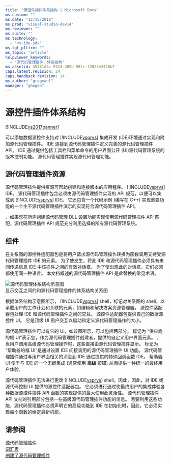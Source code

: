 ```yaml
---
title: "源控件插件体系结构 | Microsoft Docs"
ms.custom: ""
ms.date: "12/15/2016"
ms.prod: "visual-studio-dev14"
ms.reviewer: ""
ms.suite: ""
ms.technology: 
  - "vs-ide-sdk"
ms.tgt_pltfrm: ""
ms.topic: "article"
helpviewer_keywords: 
  - "源代码管理插件，体系结构"
ms.assetid: 35351d4c-9414-409b-98fc-f2023e2426b7
caps.latest.revision: 24
caps.handback.revision: 24
ms.author: "gregvanl"
manager: "ghogen"
---
```

# 源控件插件体系结构
[!INCLUDE[vs2017banner](../../code-quality/includes/vs2017banner.md)]

可以添加数据源控件支持对 [!INCLUDE[vsprvs](../../code-quality/includes/vsprvs_md.md)] 集成开发 \(IDE\)环境通过实现和附加源代码管理插件。  IDE 连接到源代码管理插件定义完善的源代码管理插件 API。  IDE 通过提供包括工具栏和菜单命令的用户界面公开 \(UI\)源代码管理系统的版本控制功能。  源代码管理插件实现源代码管理功能。  
  
## 源代码管理插件资源  
 源代码管理插件提供资源可帮助创建和连接版本的应用程序。 [!INCLUDE[vsprvs](../../code-quality/includes/vsprvs_md.md)] IDE。  源代码管理插件包含必须由源代码管理插件实现的 API 规范，以便可以集成到 [!INCLUDE[vsprvs](../../code-quality/includes/vsprvs_md.md)] IDE。  它还包含一个代码示例 \(编写在 C\+\+\) 实现重要功能的一个主干源代码管理插件演示的实现符合源代码管理插件 API。  
  
 ，如果您在所需创建源代码管理 DLL 设置功能实现使用源代码管理插件 API 匹配，源代码管理插件 API 规范充分利用选择的所有源代码管理系统。  
  
## 组件  
 在关系图的源控件适配器包是将用户请求源代码管理操作转换为函数调用支持受源代码管理插件 IDE 的元素。  为了使发生，将此 IDE 和源代码管理插件必须具有来回传递信息 IDE 中该插件之间的有效对话框。  为了使出现此的对话框，它们必须都使用同一种语言。  本文档概述的源代码管理插件 API 是此替换的常见术语。  
  
 ![源代码管理体系结构示意图](../../extensibility/internals/media/vs_sccsdk_plug_in_arch.png "vs\_sccsdk\_plug\_in\_arch")  
显示交互之间的和源代码管理插件的体系结构关系图  
  
 根据体系结构示意图所示， [!INCLUDE[vsprvs](../../code-quality/includes/vsprvs_md.md)] shell，标记对关系图的 shell，以承载用户的工作计划和关联的元素，如编辑和解决方案资源管理器。  源控件适配器包处理 IDE 和源代码管理插件之间的交互。  源控件适配器包提供自己的数据源控件 UI。  它是顶级 UI 用户交互以启动和定义源代码管理操作的大小。  
  
 源代码管理插件可以有它的 UI，如该图所示，可以包括两部分。  标记为 “供应商的框 UI”表示您，作为源代码管理插件创建者，提供的自定义用户界面元素。  ，当用户调用高级源代码管理操作时，这些直接由源代码管理插件显示。  标记为 “帮助器的框 UI”是通过设置 IDE 间接调用的源代码管理插件 UI 功能。  源代码管理插件通过与用户界面相关的消息到 IDE 通过提供的特殊回调函数 IDE。  帮助器 UI 便于与 IDE 的一个无缝集成 \(通常使用 **高级** 按钮\) 从而提供一种统一的最终用户体验。  
  
 源代码管理插件无法进行更改 [!INCLUDE[vsprvs](../../code-quality/includes/vsprvs_md.md)] shell，因此，因此，对 IDE 或源代码控制 UI 提供的源控件适配器包。  它必须进行通过使最终用户的集成体验各种数据源控件插件 API 函数的实现提供的最大使用此灵活性。  源代码管理插件 API 文档的引用部分包括一些高级源代码管理插件功能的信息。  若要利用这些功能，源代码管理插件必须声明它的高级功能到 IDE 在初始化时，因此，它必须实现每个函数的给定最新机能。  
  
## 请参阅  
 [源代码管理插件](../../extensibility/source-control-plug-ins.md)   
 [词汇表](../../extensibility/source-control-plug-in-glossary.md)   
 [创建了源代码管理插件](../../extensibility/internals/creating-a-source-control-plug-in.md)